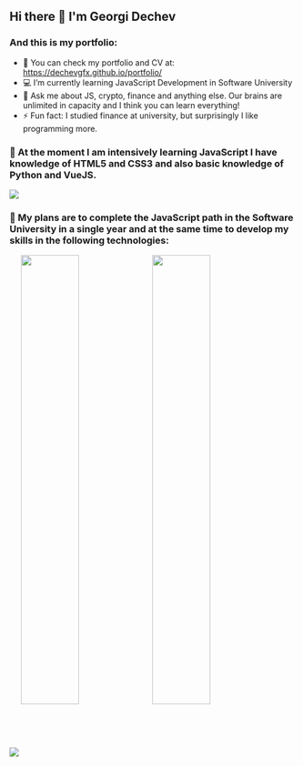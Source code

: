 ## Hi there 👋 I'm Georgi Dechev
### And this is my portfolio:

- 🔭  You can check my portfolio and CV at: https://dechevgfx.github.io/portfolio/
- 💻 I’m currently learning JavaScript Development in Software University
- 💬 Ask me about JS, crypto, finance and anything else. Our brains are unlimited in capacity and I think you can learn everything!
- ⚡ Fun fact: I studied finance at university, but surprisingly I like programming more.


<h3>🧠 At the moment I am intensively learning JavaScript I have knowledge of HTML5 and CSS3 and also basic knowledge of Python and VueJS.</h3>
<img src="https://skills.thijs.gg/icons?i=js,nodejs,html,css,bootstrap,vue,python">
<h3>🧠 My plans are to complete the JavaScript path in the Software University in a single year and at the same time to develop my skills in the following technologies:</h3>
  <img src="https://skills.thijs.gg/icons?i=expressjs,solidity,react,typescript,mongodb,angular,jquery">


  <img align="center" width=45% src="https://github-readme-stats.vercel.app/api?username=dechevgfx&theme=dark&show_icons=true">
  <img align="center" width=45%% src="https://github-readme-stats.vercel.app/api/top-langs/?username=dechevgfx&theme=dark">



